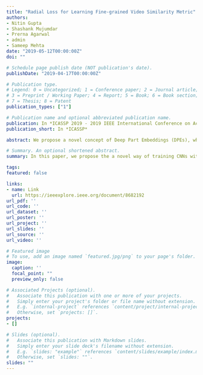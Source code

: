 ```yaml
---
title: "Radial Loss for Learning Fine-grained Video Similarity Metric"
authors:
- Nitin Gupta
- Shashank Mujumdar
- Prerna Agarwal
- admin
- Sameep Mehta
date: "2019-05-12T00:00:00Z"
doi: ""

# Schedule page publish date (NOT publication's date).
publishDate: "2019-04-17T00:00:00Z"

# Publication type.
# Legend: 0 = Uncategorized; 1 = Conference paper; 2 = Journal article;
# 3 = Preprint / Working Paper; 4 = Report; 5 = Book; 6 = Book section;
# 7 = Thesis; 8 = Patent
publication_types: ["1"]

# Publication name and optional abbreviated publication name.
publication: In *ICASSP 2019 - 2019 IEEE International Conference on Acoustics, Speech and Signal Processing (ICASSP)*
publication_short: In *ICASSP*

abstract: We propose a novel concept of Deep Part Embeddings (DPEs), which can be used to learn new Convolutional Neural Networks (CNNs) for different classes. We define DPE as a neuron of a trained CNN along with its network of filter activations that is interpretable as a part of a class that the neuron contributes to. Given a new class C, we explore the idea of combining different DPEs that intuitively constitute C, from trained CNNs (not on C), into a network that learns the class C with few training samples. An important application of our proposed framework is the ability to modify a CNN trained on n classes to learn a new class with limited training data without significantly affecting its performance on the n classes. We visually illustrate the different network architectures and extensively evaluate their performance against the baselines.

# Summary. An optional shortened abstract.
summary: In this paper, we propose the a novel way of training CNNs with a small subset of training samples using Deep Part Embeddings.

tags:
featured: false

links:
- name: Link
  url: https://ieeexplore.ieee.org/document/8682192
url_pdf: ''
url_code: ''
url_dataset: ''
url_poster: ''
url_project: ''
url_slides: ''
url_source: ''
url_video: ''

# Featured image
# To use, add an image named `featured.jpg/png` to your page's folder. 
image:
  caption: ''
  focal_point: ""
  preview_only: false

# Associated Projects (optional).
#   Associate this publication with one or more of your projects.
#   Simply enter your project's folder or file name without extension.
#   E.g. `internal-project` references `content/project/internal-project/index.md`.
#   Otherwise, set `projects: []`.
projects:
- []

# Slides (optional).
#   Associate this publication with Markdown slides.
#   Simply enter your slide deck's filename without extension.
#   E.g. `slides: "example"` references `content/slides/example/index.md`.
#   Otherwise, set `slides: ""`.
slides: ""
---
```



